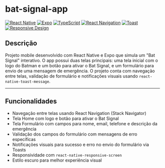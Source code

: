 # bat-signal-app

[![React Native](https://img.shields.io/badge/React_Native-Framework-61dafb?style=flat-square&logo=react)](https://reactnative.dev/)
[![Expo](https://img.shields.io/badge/Expo-CLI-1fb31a?style=flat-square&logo=expo)](https://expo.dev/)
[![TypeScript](https://img.shields.io/badge/TypeScript-Language-3178c6?style=flat-square&logo=typescript)](https://www.typescriptlang.org/)
[![React Navigation](https://img.shields.io/badge/React_Navigation-Library-0e76a8?style=flat-square&logo=react)](https://reactnavigation.org/)
[![Toast](https://img.shields.io/badge/Toast_Notification-Library-f39c12?style=flat-square&logo=react)](https://github.com/calintamas/react-native-toast-message)
[![Responsive Design](https://img.shields.io/badge/Responsive_Design-Library-4caf50?style=flat-square&logo=css3)](https://github.com/marudy/react-native-responsive-screen)

## Descrição

Projeto mobile desenvolvido com React Native e Expo que simula um "Bat Signal" interativo. O app possui duas telas principais: uma tela inicial com o logo do Batman e um botão para ativar o Bat Signal, e um formulário para envio de uma mensagem de emergência. O projeto conta com navegação entre telas, validação de formulário e notificações visuais usando `react-native-toast-message`.

---

## Funcionalidades

- Navegação entre telas usando React Navigation (Stack Navigator)
- Tela Home com logo e botão para ativar o Bat Signal
- Tela Formulário com campos para nome, email, telefone e descrição da emergência
- Validação dos campos do formulário com mensagens de erro específicas
- Notificações visuais para sucesso e erro no envio do formulário via Toasts
- Responsividade com `react-native-responsive-screen`
- Estilo escuro para melhor experiência visual